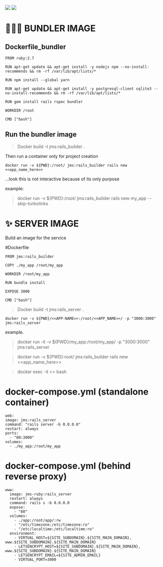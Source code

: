 ![](https://img.shields.io/badge/Tools-Docker-informational?style=flat&logo=docker&logoColor=white&color=2bbc8a)
![](https://img.shields.io/badge/Code-Ruby-informational?style=flat&logo=ruby&logoColor=white&color=2bbc8a)

# 👷🏼‍♂️ BUNDLER IMAGE

## Dockerfile_bundler
```
FROM ruby:2.7

RUN apt-get update && apt-get install -y nodejs npm --no-install-recommends && rm -rf /var/lib/apt/lists/*

RUN npm install --global yarn

RUN apt-get update && apt-get install -y postgresql-client sqlite3 --no-install-recommends && rm -rf /var/lib/apt/lists/*

RUN gem install rails rspec bundler

WORKDIR /root	

CMD ["bash"]
```
## Run the bundler image

> Docker build -t jms:rails_builder .


Then run a container only for project creation
```
docker run -v ${PWD}:/root/ jms:rails_builder rails new <<app_name_here>>
```
...look this is not interactive because of its only purpose

example:
> docker run -v ${PWD}:/root/ jms:rails_builder rails new my_app --skip-turbolinks

# ✨ SERVER IMAGE

Build an image for the service 

#Dockerfile
```
FROM jms:rails_builder

COPY ./my_app /root/my_app

WORKDIR /root/my_app

RUN bundle install

EXPOSE 3000

CMD ["bash"]
```

> Docker build -t jms:rails_server .

```
docker run -v ${PWD}/<<APP-NAME>>:/root/<<APP_NAME>>/ -p "3000:3000" jms:rails_server
```
example.
> docker run -it -v ${PWD}/my_app:/root/my_app/ -p "3000:3000" jms:rails_server


> docker run -v ${PWD}:root/ jms:rails_builder rails new <<app_name_here>>

> docker exec -it <<containerhash>> bash

# docker-compose.yml (standalone container)
  ```
  web:
  image: jms:rails_server
  command: "rails server -b 0.0.0.0"
  restart: always
  ports:
    - "80:3000"
  volumes:
    - ./my_app:/root/my_app
  ```
# docker-compose.yml (behind reverse proxy)
  ```
  www:
    image: jms-ruby:rails_server
    restart: always
    command: rails s -b 0.0.0.0
    expose:
      - "80"
    volumes:
      - ./app:/root/app/:rw
      - "/etc/timezone:/etc/timezone:ro"
      - "/etc/localtime:/etc/localtime:ro"
    environment:
      - VIRTUAL_HOST=${SITE_SUBDOMAIN}.${SITE_MAIN_DOMAIN}, www.${SITE_SUBDOMAIN}.${SITE_MAIN_DOMAIN}
      - LETSENCRYPT_HOST=${SITE_SUBDOMAIN}.${SITE_MAIN_DOMAIN}, www.${SITE_SUBDOMAIN}.${SITE_MAIN_DOMAIN}
      - LETSENCRYPT_EMAIL=${SITE_ADMIN_EMAIL}
      - VIRTUAL_PORT=3000
```
